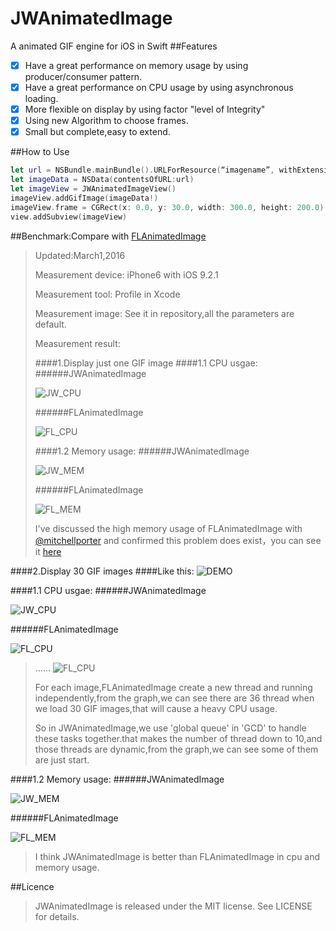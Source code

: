 # JWAnimatedImage
A animated GIF engine for iOS in Swift 
##Features
- [x] Have a great performance on memory usage by using producer/consumer pattern.
- [x] Have a great performance on CPU usage by using asynchronous loading.
- [x] More flexible on display by using factor "level of Integrity" 
- [x] Using new Algorithm to choose frames.
- [x] Small but complete,easy to extend.

##How to Use
```swift
let url = NSBundle.mainBundle().URLForResource(“imagename”, withExtension: "gif")!
let imageData = NSData(contentsOfURL:url)
let imageView = JWAnimatedImageView()
imageView.addGifImage(imageData!)
imageView.frame = CGRect(x: 0.0, y: 30.0, width: 300.0, height: 200.0)
view.addSubview(imageView)
```
##Benchmark:Compare with [FLAnimatedImage](https://github.com/Flipboard/FLAnimatedImage)
> Updated:March1,2016<p>
> Measurement device:&nbsp;iPhone6 with iOS 9.2.1<p>
> Measurement tool:&nbsp;Profile in Xcode<p>
> Measurement image:&nbsp;See it in repository,all the parameters are default.<p>
> Measurement result:<p>
####1.Display just one GIF image
####1.1 CPU usgae:
######JWAnimatedImage<p>
![JW_CPU](https://raw.githubusercontent.com/wangjwchn/JWAnimatedImage/master/BenchmarkPicture/JW_CPU1.png)<p>
######FLAnimatedImage<p>
![FL_CPU](https://raw.githubusercontent.com/wangjwchn/JWAnimatedImage/master/BenchmarkPicture/FL_CPU1.png)<p>
####1.2 Memory usage: 
######JWAnimatedImage<p>
![JW_MEM](https://raw.githubusercontent.com/wangjwchn/JWAnimatedImage/master/BenchmarkPicture/JW_MEM1.png)<p>
######FLAnimatedImage<p>
![FL_MEM](https://raw.githubusercontent.com/wangjwchn/JWAnimatedImage/master/BenchmarkPicture/FL_MEM1.png)<p>
 > I've discussed the high memory usage of FLAnimatedImage with [@mitchellporter](https://github.com/mitchellporter) and confirmed this problem does exist，you can see it [here](https://github.com/wangjwchn/JWAnimatedImage/issues/1)<p>

####2.Display 30 GIF images
####Like this:
![DEMO](https://raw.githubusercontent.com/wangjwchn/JWAnimatedImage/master/BenchmarkPicture/DEMO.jpg)<p>
####1.1 CPU usgae:
######JWAnimatedImage<p>
![JW_CPU](https://raw.githubusercontent.com/wangjwchn/JWAnimatedImage/master/BenchmarkPicture/JW_CPU2.png)<p>
######FLAnimatedImage<p>
![FL_CPU](https://raw.githubusercontent.com/wangjwchn/JWAnimatedImage/master/BenchmarkPicture/FL_CPU2.png)<p> 
 > ......
![FL_CPU](https://raw.githubusercontent.com/wangjwchn/JWAnimatedImage/master/BenchmarkPicture/FL_CPU3.png)<p> 
 > For each image,FLAnimatedImage create a new thread and running independently,from the graph,we can see there are 36 thread when we load 30 GIF images,that will cause a heavy CPU usage.<p>
 > So in JWAnimatedImage,we use 'global queue' in 'GCD' to handle these tasks together.that makes the number of thread down to 10,and those threads are dynamic,from the graph,we can see some of them are just start.<p>

####1.2 Memory usage:
######JWAnimatedImage<p>
![JW_MEM](https://raw.githubusercontent.com/wangjwchn/JWAnimatedImage/master/BenchmarkPicture/JW_MEM2.png)<p>
######FLAnimatedImage<p>
![FL_MEM](https://raw.githubusercontent.com/wangjwchn/JWAnimatedImage/master/BenchmarkPicture/FL_MEM2.png)<p>
 > I think JWAnimatedImage is better than FLAnimatedImage in cpu and memory usage.<p>

##Licence
 > JWAnimatedImage is released under the MIT license. See LICENSE for details.<p>
